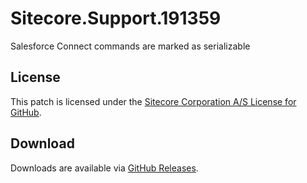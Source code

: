 # Sitecore.Support.191359
Salesforce Connect commands are marked as serializable

## License  
This patch is licensed under the [Sitecore Corporation A/S License for GitHub](https://github.com/sitecoresupport/Sitecore.Support.191359/blob/master/LICENSE).  

## Download  
Downloads are available via [GitHub Releases](https://github.com/sitecoresupport/Sitecore.Support.191359/releases).  
